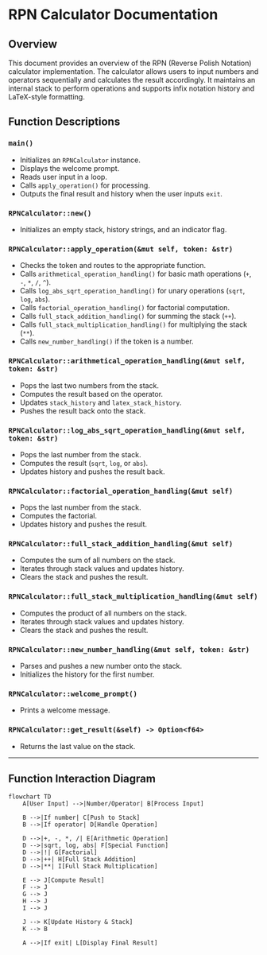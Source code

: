 # RPN Calculator Documentation

## Overview
This document provides an overview of the RPN (Reverse Polish Notation) calculator implementation. The calculator allows users to input numbers and operators sequentially and calculates the result accordingly. It maintains an internal stack to perform operations and supports infix notation history and LaTeX-style formatting.

## Function Descriptions

### `main()`
- Initializes an `RPNCalculator` instance.
- Displays the welcome prompt.
- Reads user input in a loop.
- Calls `apply_operation()` for processing.
- Outputs the final result and history when the user inputs `exit`.

### `RPNCalculator::new()`
- Initializes an empty stack, history strings, and an indicator flag.

### `RPNCalculator::apply_operation(&mut self, token: &str)`
- Checks the token and routes to the appropriate function.
- Calls `arithmetical_operation_handling()` for basic math operations (`+`, `-`, `*`, `/`, `^`).
- Calls `log_abs_sqrt_operation_handling()` for unary operations (`sqrt`, `log`, `abs`).
- Calls `factorial_operation_handling()` for factorial computation.
- Calls `full_stack_addition_handling()` for summing the stack (`++`).
- Calls `full_stack_multiplication_handling()` for multiplying the stack (`**`).
- Calls `new_number_handling()` if the token is a number.

### `RPNCalculator::arithmetical_operation_handling(&mut self, token: &str)`
- Pops the last two numbers from the stack.
- Computes the result based on the operator.
- Updates `stack_history` and `latex_stack_history`.
- Pushes the result back onto the stack.

### `RPNCalculator::log_abs_sqrt_operation_handling(&mut self, token: &str)`
- Pops the last number from the stack.
- Computes the result (`sqrt`, `log`, or `abs`).
- Updates history and pushes the result back.

### `RPNCalculator::factorial_operation_handling(&mut self)`
- Pops the last number from the stack.
- Computes the factorial.
- Updates history and pushes the result.

### `RPNCalculator::full_stack_addition_handling(&mut self)`
- Computes the sum of all numbers on the stack.
- Iterates through stack values and updates history.
- Clears the stack and pushes the result.

### `RPNCalculator::full_stack_multiplication_handling(&mut self)`
- Computes the product of all numbers on the stack.
- Iterates through stack values and updates history.
- Clears the stack and pushes the result.

### `RPNCalculator::new_number_handling(&mut self, token: &str)`
- Parses and pushes a new number onto the stack.
- Initializes the history for the first number.

### `RPNCalculator::welcome_prompt()`
- Prints a welcome message.

### `RPNCalculator::get_result(&self) -> Option<f64>`
- Returns the last value on the stack.

---

## Function Interaction Diagram

```mermaid
flowchart TD
    A[User Input] -->|Number/Operator| B[Process Input]
    
    B -->|If number| C[Push to Stack]
    B -->|If operator| D[Handle Operation]
    
    D -->|+, -, *, /| E[Arithmetic Operation]
    D -->|sqrt, log, abs| F[Special Function]
    D -->|!| G[Factorial]
    D -->|++| H[Full Stack Addition]
    D -->|**| I[Full Stack Multiplication]
    
    E --> J[Compute Result]
    F --> J
    G --> J
    H --> J
    I --> J
    
    J --> K[Update History & Stack]
    K --> B
    
    A -->|If exit| L[Display Final Result]
```


